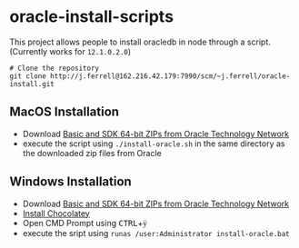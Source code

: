 # oracle-install-scripts

This project allows people to install oracledb in node through a script. (Currently works for `12.1.0.2.0`)
```
# Clone the repository
git clone http://j.ferrell@162.216.42.179:7990/scm/~j.ferrell/oracle-install.git
```

## MacOS Installation
* Download [Basic and SDK 64-bit ZIPs from Oracle Technology Network](http://www.oracle.com/technetwork/topics/intel-macsoft-096467.html)
* execute the script using `./install-oracle.sh` in the same directory as the downloaded zip files from Oracle

## Windows Installation
* Download [Basic and SDK 64-bit ZIPs from Oracle Technology Network](http://www.oracle.com/technetwork/topics/winx64soft-089540.html)
* [Install Chocolatey](https://chocolatey.org/install)
* Open CMD Prompt using <kbd>CTRL</kbd>+<kbd><font face=Wingdings>&#xff;</font></kbd>
* execute the sript using `runas /user:Administrator install-oracle.bat`
